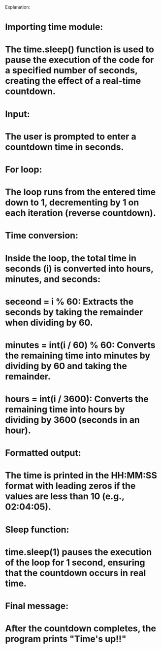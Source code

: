 Explanation:
# Importing time module:

# The time.sleep() function is used to pause the execution of the code for a specified number of seconds, creating the effect of a real-time countdown.
# Input:

# The user is prompted to enter a countdown time in seconds.
# For loop:

# The loop runs from the entered time down to 1, decrementing by 1 on each iteration (reverse countdown).
# Time conversion:

# Inside the loop, the total time in seconds (i) is converted into hours, minutes, and seconds:
# seceond = i % 60: Extracts the seconds by taking the remainder when dividing by 60.
# minutes = int(i / 60) % 60: Converts the remaining time into minutes by dividing by 60 and taking the remainder.
# hours = int(i / 3600): Converts the remaining time into hours by dividing by 3600 (seconds in an hour).
# Formatted output:

# The time is printed in the HH:MM:SS format with leading zeros if the values are less than 10 (e.g., 02:04:05).
# Sleep function:

# time.sleep(1) pauses the execution of the loop for 1 second, ensuring that the countdown occurs in real time.
# Final message:

# After the countdown completes, the program prints "Time's up!!"